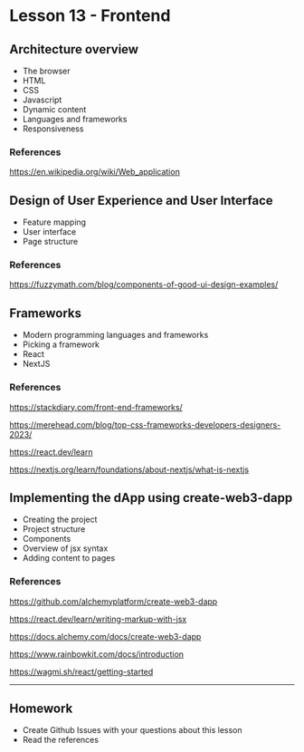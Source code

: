 # Lesson 13 - Frontend

## Architecture overview

* The browser
* HTML
* CSS
* Javascript
* Dynamic content
* Languages and frameworks
* Responsiveness

### References

<https://en.wikipedia.org/wiki/Web_application>

## Design of User Experience and User Interface

* Feature mapping
* User interface
* Page structure

### References

<https://fuzzymath.com/blog/components-of-good-ui-design-examples/>

## Frameworks

* Modern programming languages and frameworks
* Picking a framework
* React
* NextJS

### References

<https://stackdiary.com/front-end-frameworks/>

<https://merehead.com/blog/top-css-frameworks-developers-designers-2023/>

<https://react.dev/learn>

<https://nextjs.org/learn/foundations/about-nextjs/what-is-nextjs>

## Implementing the dApp using create-web3-dapp

* Creating the project
* Project structure
* Components
* Overview of jsx syntax
* Adding content to pages

### References

<https://github.com/alchemyplatform/create-web3-dapp>

<https://react.dev/learn/writing-markup-with-jsx>

<https://docs.alchemy.com/docs/create-web3-dapp>

<https://www.rainbowkit.com/docs/introduction>

<https://wagmi.sh/react/getting-started>

---

## Homework

* Create Github Issues with your questions about this lesson
* Read the references
